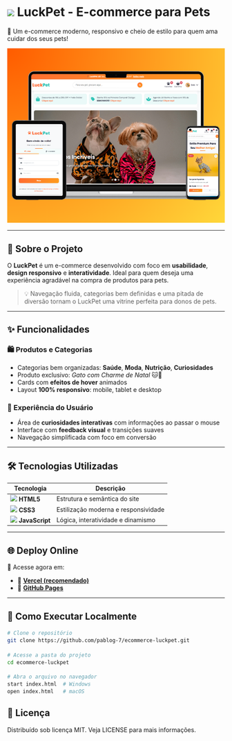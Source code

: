# <img src="https://cdn-icons-png.flaticon.com/512/616/616408.png" width="30"> **LuckPet - E-commerce para Pets**

🎉 Um e-commerce moderno, responsivo e cheio de estilo para quem ama cuidar dos seus pets!

![Demonstração LuckPet](https://raw.githubusercontent.com/PabloG-7/ecommerce-luckpet/refs/heads/main/luckpet-linkedin.png)

---

## 🐾 Sobre o Projeto

O **LuckPet** é um e-commerce desenvolvido com foco em **usabilidade**, **design responsivo** e **interatividade**. Ideal para quem deseja uma experiência agradável na compra de produtos para pets.

> 💡 Navegação fluida, categorias bem definidas e uma pitada de diversão tornam o LuckPet uma vitrine perfeita para donos de pets.

---

## ✨ Funcionalidades

### 🛍️ Produtos e Categorias
- Categorias bem organizadas: **Saúde**, **Moda**, **Nutrição**, **Curiosidades**
- Produto exclusivo: *Gato com Charme de Natal* 🐱🎄
- Cards com **efeitos de hover** animados
- Layout **100% responsivo**: mobile, tablet e desktop

### 🐶 Experiência do Usuário
- Área de **curiosidades interativas** com informações ao passar o mouse
- Interface com **feedback visual** e transições suaves
- Navegação simplificada com foco em conversão

---

## 🛠️ Tecnologias Utilizadas

| Tecnologia | Descrição |
|------------|-----------|
| <img src="https://cdn-icons-png.flaticon.com/512/732/732212.png" width="20"> **HTML5** | Estrutura e semântica do site |
| <img src="https://cdn-icons-png.flaticon.com/512/732/732190.png" width="20"> **CSS3** | Estilização moderna e responsividade |
| <img src="https://cdn-icons-png.flaticon.com/512/5968/5968292.png" width="20"> **JavaScript** | Lógica, interatividade e dinamismo |

---

## 🌐 Deploy Online

📍 Acesse agora em:

- 🔗 **[Vercel (recomendado)](https://projeto-luckpet.vercel.app/)**
- 🔗 **[GitHub Pages](https://pablog-7.github.io/ecommerce-luckpet/)**

---

## 🚀 Como Executar Localmente

```bash
# Clone o repositório
git clone https://github.com/pablog-7/ecommerce-luckpet.git

# Acesse a pasta do projeto
cd ecommerce-luckpet

# Abra o arquivo no navegador
start index.html  # Windows
open index.html   # macOS
```

## 📄 Licença
Distribuído sob licença MIT. Veja LICENSE para mais informações.

